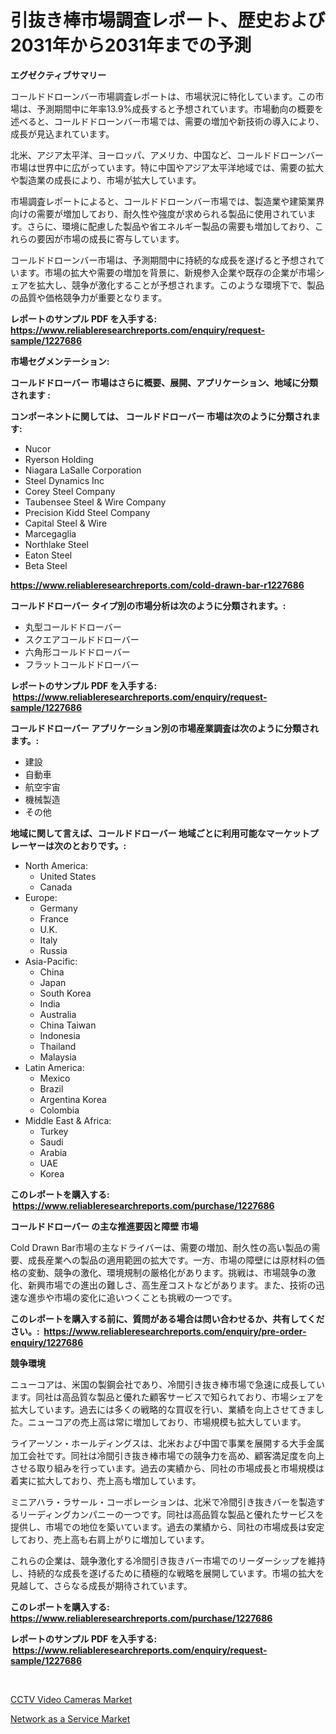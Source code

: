 <p><h1>引抜き棒市場調査レポート、歴史および2031年から2031年までの予測</h1></p><p><strong>エグゼクティブサマリー</strong></p>
<p><p>コールドドローンバー市場調査レポートは、市場状況に特化しています。この市場は、予測期間中に年率13.9%成長すると予想されています。市場動向の概要を述べると、コールドドローンバー市場では、需要の増加や新技術の導入により、成長が見込まれています。</p><p>北米、アジア太平洋、ヨーロッパ、アメリカ、中国など、コールドドローンバー市場は世界中に広がっています。特に中国やアジア太平洋地域では、需要の拡大や製造業の成長により、市場が拡大しています。</p><p>市場調査レポートによると、コールドドローンバー市場では、製造業や建築業界向けの需要が増加しており、耐久性や強度が求められる製品に使用されています。さらに、環境に配慮した製品や省エネルギー製品の需要も増加しており、これらの要因が市場の成長に寄与しています。</p><p>コールドドローンバー市場は、予測期間中に持続的な成長を遂げると予想されています。市場の拡大や需要の増加を背景に、新規参入企業や既存の企業が市場シェアを拡大し、競争が激化することが予想されます。このような環境下で、製品の品質や価格競争力が重要となります。</p></p>
<p><strong>レポートのサンプル PDF を入手する: <a href="https://www.reliableresearchreports.com/enquiry/request-sample/1227686">https://www.reliableresearchreports.com/enquiry/request-sample/1227686</a></strong></p>
<p><strong>市場セグメンテーション:</strong></p>
<p><strong> コールドドローバー 市場はさらに概要、展開、アプリケーション、地域に分類されます :</strong></p>
<p><strong>コンポーネントに関しては、 コールドドローバー 市場は次のように分類されます: &nbsp;</strong></p>
<p><ul><li>Nucor</li><li>Ryerson Holding</li><li>Niagara LaSalle Corporation</li><li>Steel Dynamics Inc</li><li>Corey Steel Company</li><li>Taubensee Steel & Wire Company</li><li>Precision Kidd Steel Company</li><li>Capital Steel & Wire</li><li>Marcegaglia</li><li>Northlake Steel</li><li>Eaton Steel</li><li>Beta Steel</li></ul></p>
<p><strong><a href="https://www.reliableresearchreports.com/cold-drawn-bar-r1227686">https://www.reliableresearchreports.com/cold-drawn-bar-r1227686</a></strong></p>
<p><strong> コールドドローバー タイプ別の市場分析は次のように分類されます。:</strong></p>
<p><ul><li>丸型コールドドローバー</li><li>スクエアコールドドローバー</li><li>六角形コールドドローバー</li><li>フラットコールドドローバー</li></ul></p>
<p><strong>レポートのサンプル PDF を入手する: &nbsp;<a href="https://www.reliableresearchreports.com/enquiry/request-sample/1227686">https://www.reliableresearchreports.com/enquiry/request-sample/1227686</a></strong></p>
<p><strong> コールドドローバー アプリケーション別の市場産業調査は次のように分類されます。:</strong></p>
<p><ul><li>建設</li><li>自動車</li><li>航空宇宙</li><li>機械製造</li><li>その他</li></ul></p>
<p><strong>地域に関して言えば、コールドドローバー 地域ごとに利用可能なマーケットプレーヤーは次のとおりです。:</strong></p>
<p><ul>
    <li>
        North America:
        <ul>
            <li>United States</li>
            <li>Canada</li>
        </ul>
    </li>
    <li>
        Europe:
        <ul>
            <li>Germany</li>
            <li>France</li>
            <li>U.K.</li>
            <li>Italy</li>
            <li>Russia</li>
        </ul>
    </li>
    <li>
        Asia-Pacific:
        <ul>
            <li>China</li>
            <li>Japan</li>
            <li>South Korea</li>
            <li>India</li>
            <li>Australia</li>
            <li>China Taiwan</li>
            <li>Indonesia</li>
            <li>Thailand</li>
            <li>Malaysia</li>
        </ul>
    </li>
    <li>
        Latin America:
        <ul>
            <li>Mexico</li>
            <li>Brazil</li>
            <li>Argentina Korea</li>
            <li>Colombia</li>
        </ul>
    </li>
    <li>
        Middle East & Africa:
        <ul>
            <li>Turkey</li>
            <li>Saudi</li>
            <li>Arabia</li>
            <li>UAE</li>
            <li>Korea</li>
        </ul>
    </li>
    </ul></p>
<p><strong>このレポートを購入する: &nbsp;<a href="https://www.reliableresearchreports.com/purchase/1227686">https://www.reliableresearchreports.com/purchase/1227686</a></strong></p>
<p><strong>コールドドローバー の主な推進要因と障壁 市場</strong></p>
<p><p>Cold Drawn Bar市場の主なドライバーは、需要の増加、耐久性の高い製品の需要、成長産業への製品の適用範囲の拡大です。一方、市場の障壁には原材料の価格の変動、競争の激化、環境規制の厳格化があります。挑戦は、市場競争の激化、新興市場での進出の難しさ、高生産コストなどがあります。また、技術の迅速な進歩や市場の変化に追いつくことも挑戦の一つです。</p></p>
<p><strong>このレポートを購入する前に、質問がある場合は問い合わせるか、共有してください。:&nbsp; <a href="https://www.reliableresearchreports.com/enquiry/pre-order-enquiry/1227686">https://www.reliableresearchreports.com/enquiry/pre-order-enquiry/1227686</a></strong></p>
<p><strong>競争環境</strong></p>
<p><p>ニューコアは、米国の製鋼会社であり、冷間引き抜き棒市場で急速に成長しています。同社は高品質な製品と優れた顧客サービスで知られており、市場シェアを拡大しています。過去には多くの戦略的な買収を行い、業績を向上させてきました。ニューコアの売上高は常に増加しており、市場規模も拡大しています。</p><p>ライアーソン・ホールディングスは、北米および中国で事業を展開する大手金属加工会社です。同社は冷間引き抜き棒市場での競争力を高め、顧客満足度を向上させる取り組みを行っています。過去の実績から、同社の市場成長と市場規模は着実に拡大しており、売上高も増加しています。</p><p>ミニアハラ・ラサール・コーポレーションは、北米で冷間引き抜きバーを製造するリーディングカンパニーの一つです。同社は高品質な製品と優れたサービスを提供し、市場での地位を築いています。過去の業績から、同社の市場成長は安定しており、売上高も右肩上がりに増加しています。</p><p>これらの企業は、競争激化する冷間引き抜きバー市場でのリーダーシップを維持し、持続的な成長を遂げるために積極的な戦略を展開しています。市場の拡大を見越して、さらなる成長が期待されています。</p></p>
<p><strong>このレポートを購入する: &nbsp; <a href="https://www.reliableresearchreports.com/purchase/1227686">https://www.reliableresearchreports.com/purchase/1227686</a></strong></p>
<p><strong>レポートのサンプル PDF を入手する: &nbsp;<a href="https://www.reliableresearchreports.com/enquiry/request-sample/1227686">https://www.reliableresearchreports.com/enquiry/request-sample/1227686</a></strong><strong></strong></p>
<p>&nbsp;</p>
<p><p><a href="https://chivalrous-flock-a86.notion.site/CCTV-Video-Cameras-Market-Research-Report-Its-History-and-Forecast-2024-to-2031-27f8acf7404e4e90af98af02449920cf">CCTV Video Cameras Market</a></p><p><a href="https://faithful-glue-af3.notion.site/Network-as-a-Service-Market-Share-Evolution-and-Market-Growth-Trends-2024-2031-58c822fe0603449db905d592975aba68">Network as a Service Market</a></p></p>